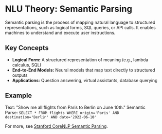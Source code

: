 # NLU Theory: Semantic Parsing

Semantic parsing is the process of mapping natural language to structured representations, such as logical forms, SQL queries, or API calls. It enables machines to understand and execute user instructions.

## Key Concepts
- **Logical Form:** A structured representation of meaning (e.g., lambda calculus, SQL)
- **End-to-End Models:** Neural models that map text directly to structured outputs
- **Applications:** Question answering, virtual assistants, database querying

## Example
Text: "Show me all flights from Paris to Berlin on June 10th."
Semantic Parse: `SELECT * FROM flights WHERE origin='Paris' AND destination='Berlin' AND date='2022-06-10'`

For more, see [Stanford CoreNLP Semantic Parsing](https://stanfordnlp.github.io/CoreNLP/).
